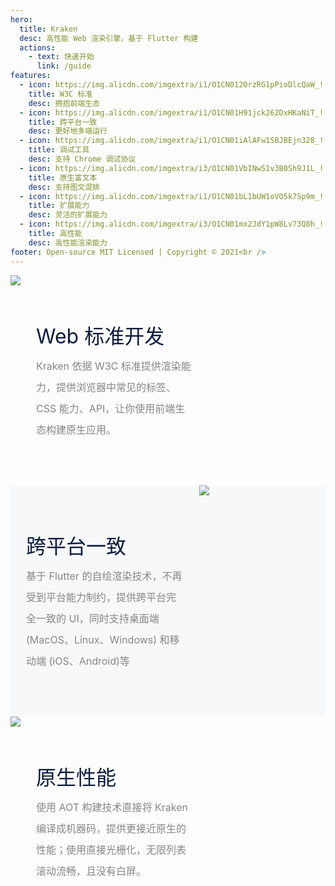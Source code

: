 ```yaml
---
hero:
  title: Kraken
  desc: 高性能 Web 渲染引擎，基于 Flutter 构建
  actions:
    - text: 快速开始
      link: /guide
features:
  - icon: https://img.alicdn.com/imgextra/i1/O1CN012OrzRG1pPioDlcQaW_!!6000000005353-2-tps-56-50.png
    title: W3C 标准
    desc: 拥抱前端生态
  - icon: https://img.alicdn.com/imgextra/i1/O1CN01H91jck262DxHKaNiT_!!6000000007603-2-tps-60-48.png
    title: 跨平台一致
    desc: 更好地多端运行
  - icon: https://img.alicdn.com/imgextra/i1/O1CN01iAlAFw1SBJBEjn328_!!6000000002208-2-tps-56-56.png
    title: 调试工具
    desc: 支持 Chrome 调试协议
  - icon: https://img.alicdn.com/imgextra/i3/O1CN01VbINwS1v3B0Sh9J1L_!!6000000006116-2-tps-52-52.png
    title: 原生富文本
    desc: 支持图文混排
  - icon: https://img.alicdn.com/imgextra/i1/O1CN01bL1bUW1oVO5k7Sp9m_!!6000000005230-2-tps-54-55.png
    title: 扩展能力
    desc: 灵活的扩展能力
  - icon: https://img.alicdn.com/imgextra/i3/O1CN01mx2JdY1pW8Lv73Q8h_!!6000000005367-2-tps-55-61.png
    title: 高性能
    desc: 高性能渲染能力
footer: Open-source MIT Licensed | Copyright © 2021<br />
---
```


<div style="display:flex;flex-direction:row;max-width:1180px;width:100%;margin:0 auto;position:relative">
  <img src="https://gw.alicdn.com/tfs/TB1vosisbY1gK0jSZTEXXXDQVXa-1180-920.png" style="display:block;max-width:50%">
  <div style="width:50%;padding:72px 25px">
    <div style="color:#0b1b3e;font-size:32px;margin:0 0 10px">Web 标准开发</div>
    <div style="line-height:34px;font-size:16px;color:#868686">Kraken 依据 W3C 标准提供渲染能力，提供浏览器中常见的标签、CSS 能力、API，让你使用前端生态构建原生应用。</div>
  </div>
</div>

<div style="display:flex;flex-direction:row;max-width:1180px;width:100%;margin:0 auto;position:relative;background-color:#f7f8fa">
  <div style="width:50%;padding:72px 25px">
    <div style="color:#0b1b3e;font-size:32px;margin:0 0 10px">跨平台一致</div>
    <div style="line-height:34px;font-size:16px;color:#868686">基于 Flutter 的自绘渲染技术，不再受到平台能力制约，提供跨平台完全一致的 UI，同时支持桌面端 (MacOS、Linux、Windows) 和移动端 (iOS、Android)等</div>
  </div>
  <img src="https://gw.alicdn.com/tfs/TB1oTMisoY1gK0jSZFCXXcwqXXa-1180-888.png" style="display:block;max-width:50%">
</div>

<div style="display:flex;flex-direction:row;max-width:1180px;width:100%;margin:0 auto;position:relative">
  <img src="https://gw.alicdn.com/tfs/TB1VwpWsq61gK0jSZFlXXXDKFXa-1180-888.png" style="display:block;max-width:50%">
  <div style="width:50%;padding:72px 25px">
    <div style="color:#0b1b3e;font-size:32px;margin:0 0 10px">原生性能</div>
    <div style="line-height:34px;font-size:16px;color:#868686">使用 AOT 构建技术直接将 Kraken 编译成机器码，提供更接近原生的性能；使用直接光栅化，无限列表滚动流畅，且没有白屏。</div>
  </div>
</div>
